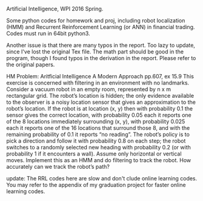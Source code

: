 Artificial Intelligence, WPI 2016 Spring.

Some python codes for homework and proj, including robot localization (HMM) and Recurrent Reinforcement Learning (or ANN) in financial trading. Codes must run in 64bit python3.


Another issue is that there are many typos in the report. Too lazy to update, since I've lost the original Tex file. The math part should be good in the program, though I found typos in the derivation in the report. Please refer to the original papers.

HM Problem: Aritficial Intelligence A Modern Approach pp.607, ex 15.9
This exercise is concerned with filtering in an environment with no landmarks. Consider a vacuum robot in an empty room, represented by n x m rectangular grid. The robot’s location is hidden; the only evidence available to the observer is a noisy location sensor that gives an approximation to the robot’s location. If the robot is at location (x, y) then with probability 0.1 the sensor gives the correct location, with probability 0.05 each it reports one of the 8 locations immediately
surrounding (x, y), with probability 0.025 each it reports one of the 16 locations that surround those 8, and with the remaining probability of 0.1 it reports “no reading”. The robot’s policy is to pick a direction and follow it with probability
0.8 on each step; the robot switches to a randomly selected new heading with probability 0.2 (or with probability 1 if it encounters a wall). Assume only horizontal or vertical moves. Implement this as an HMM and do filtering to
track the robot. How accurately can we track the robot’s path?


update:
The RRL codes here are slow and don't clude online learning codes. You may refer to the appendix of my graduation project for faster online learning codes.
